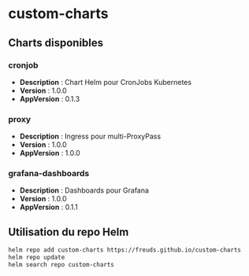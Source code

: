 # custom-charts

## Charts disponibles

### cronjob

- **Description** : Chart Helm pour CronJobs Kubernetes
- **Version** : 1.0.0
- **AppVersion** : 0.1.3

### proxy

- **Description** : Ingress pour multi-ProxyPass
- **Version** : 1.0.0
- **AppVersion** : 1.0.0

### grafana-dashboards

- **Description** : Dashboards pour Grafana
- **Version** : 1.0.0
- **AppVersion** : 0.1.1

## Utilisation du repo Helm

```sh
helm repo add custom-charts https://freuds.github.io/custom-charts
helm repo update
helm search repo custom-charts
```
